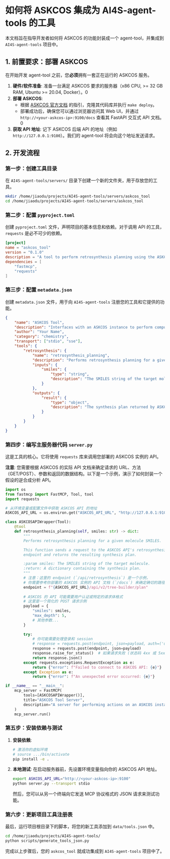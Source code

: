# 如何将 ASKCOS 集成为 AI4S-agent-tools 的工具

本文档旨在指导开发者如何将 ASKCOS 的功能封装成一个 agent-tool，并集成到 `AI4S-agent-tools` 项目中。

## 1. 前置要求：部署 ASKCOS

在开始开发 agent-tool 之前，您**必须**拥有一套正在运行的 ASKCOS 服务。

1.  **硬件/软件准备**: 准备一台满足 ASKCOS 要求的服务器（x86 CPU, >= 32 GB RAM, Ubuntu >= 20.04, Docker）。<mcreference link="https://askcos-docs.mit.edu/guide/1-Introduction/1.1-Introduction.html" index="0">0</mcreference>
2.  **部署 ASKCOS**:
    -   根据 [ASKCOS 官方文档](https://askcos-docs.mit.edu/guide/1-Introduction/1.1-Introduction.html) 的指引，克隆其代码库并执行 `make deploy`。
    -   部署成功后，确保您可以通过浏览器访问其 Web UI，并通过 `http://<your-askcos-ip>:9100/docs` 查看其 FastAPI 交互式 API 文档。<mcreference link="https://askcos-docs.mit.edu/guide/1-Introduction/1.1-Introduction.html" index="0">0</mcreference>
3.  **获取 API 地址**: 记下 ASKCOS 后端 API 的地址（例如 `http://127.0.0.1:9100`）。我们的 agent-tool 将会向这个地址发送请求。

## 2. 开发流程

### 第一步：创建工具目录

在 `AI4S-agent-tools/servers/` 目录下创建一个新的文件夹，用于存放您的工具。

```bash
mkdir /home/jiaodu/projects/AI4S-agent-tools/servers/askcos_tool
cd /home/jiaodu/projects/AI4S-agent-tools/servers/askcos_tool
```

### 第二步：配置 `pyproject.toml`

创建 `pyproject.toml` 文件，声明项目的基本信息和依赖。对于调用 API 的工具，`requests` 是必不可少的依赖。

```toml:%2Fhome%2Fjiaodu%2Fprojects%2FAI4S-agent-tools%2Fservers%2Faskcos_tool%2Fpyproject.toml
[project]
name = "askcos_tool"
version = "0.1.0"
description = "A tool to perform retrosynthesis planning using the ASKCOS API."
dependencies = [
    "fastmcp",
    "requests"
]
```

### 第三步：配置 `metadata.json`

创建 `metadata.json` 文件，用于向 `AI4S-agent-tools` 注册您的工具和它提供的功能。

```json:%2Fhome%2Fjiaodu%2Fprojects%2FAI4S-agent-tools%2Fservers%2Faskcos_tool%2Fmetadata.json
{
    "name": "ASKCOS Tool",
    "description": "Interfaces with an ASKCOS instance to perform computer-aided synthesis planning.",
    "author": "Your Name",
    "category": "chemistry",
    "transport": ["stdio", "sse"],
    "tools": {
        "retrosynthesis": {
            "name": "retrosynthesis_planning",
            "description": "Performs retrosynthesis planning for a given molecule SMILES.",
            "inputs": {
                "smiles": {
                    "type": "string",
                    "description": "The SMILES string of the target molecule."
                }
            },
            "outputs": {
                "result": {
                    "type": "object",
                    "description": "The synthesis plan returned by ASKCOS."
                }
            }
        }
    }
}
```

### 第四步：编写主服务器代码 `server.py`

这是工具的核心。它将使用 `requests` 库来调用您部署的 ASKCOS 实例的 API。

**注意**: 您需要根据 ASKCOS 的实际 API 文档来确定请求的 URL、方法（GET/POST）、参数和返回的数据结构。以下是一个示例，演示了如何封装一个假设的逆合成分析 API。

```python:%2Fhome%2Fjiaodu%2Fprojects%2FAI4S-agent-tools%2Fservers%2Faskcos_tool%2Fserver.py
import os
from fastmcp import FastMCP, Tool, tool
import requests

# 从环境变量或配置文件中获取 ASKCOS API 的地址
ASKCOS_API_URL = os.environ.get("ASKCOS_API_URL", "http://127.0.0.1:9100")

class ASKCOSAPIWrapper(Tool):
    @tool
    def retrosynthesis_planning(self, smiles: str) -> dict:
        """
        Performs retrosynthesis planning for a given molecule SMILES.

        This function sends a request to the ASKCOS API's retrosynthesis
        endpoint and returns the resulting synthesis plan.

        :param smiles: The SMILES string of the target molecule.
        :return: A dictionary containing the synthesis plan.
        """
        # 注意：这里的 endpoint (`/api/retrosynthesis`) 是一个示例，
        # 你需要参考你部署的 ASKCOS 实例的 API 文档 (`/docs`) 来确定确切的路径和参数。
        endpoint = f"{ASKCOS_API_URL}/api/v2/tree-builder/plan"
        
        # ASKCOS 的 API 可能需要用户认证或特定的请求体格式
        # 这里是一个简化的 POST 请求示例
        payload = {
            "smiles": smiles,
            "max_depth": 5,
            # 其他参数...
        }
        
        try:
            # 你可能需要处理登录和 session
            # response = requests.post(endpoint, json=payload, auth=('user', 'pass'))
            response = requests.post(endpoint, json=payload)
            response.raise_for_status()  # 如果请求失败 (状态码 4xx 或 5xx), 则抛出异常
            return response.json()
        except requests.exceptions.RequestException as e:
            return {"error": f"Failed to connect to ASKCOS API: {e}"}
        except Exception as e:
            return {"error": f"An unexpected error occurred: {e}"}

if __name__ == "__main__":
    mcp_server = FastMCP(
        tools=[ASKCOSAPIWrapper()],
        title="ASKCOS Tool Server",
        description="A server for performing actions on an ASKCOS instance.",
    )
    mcp_server.run()
```

### 第五步：安装依赖与测试

1.  **安装依赖**:
    ```bash
    # 激活你的虚拟环境
    # source .../bin/activate
    pip install -e .
    ```
2.  **本地测试**:
    在启动服务器前，先设置环境变量指向你的 ASKCOS API 地址。
    ```bash
    export ASKCOS_API_URL="http://<your-askcos-ip>:9100"
    python server.py --transport stdio
    ```
    然后，您可以从另一个终端向它发送 MCP 协议格式的 JSON 请求来测试功能。

### 第六步：更新项目工具注册表

最后，运行项目根目录下的脚本，将您的新工具添加到 `data/tools.json` 中。

```bash
cd /home/jiaodu/projects/AI4S-agent-tools/
python scripts/generate_tools_json.py
```

完成以上步骤后，您的 `askcos_tool` 就成功集成到 `AI4S-agent-tools` 项目中了。
